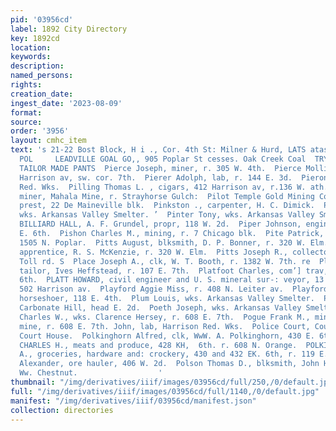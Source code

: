 ```yaml
---
pid: '03956cd'
label: 1892 City Directory
key: 1892cd
location: 
keywords: 
description: 
named_persons: 
rights: 
creation_date: 
ingest_date: '2023-08-09'
format: 
source: 
order: '3956'
layout: cmhc_item
text: 's 21-22 Bost Block, H i ., Cor. 4th St: Milner & Hurd, LATS atasa insunakes.  216
  POL     LEADVILLE GOAL GO,, 905 Poplar St cesses. Oak Creek Coal  TRY STRAUSS’ $3.50
  TAILOR MADE PANTS  Pierce Joseph, miner, r. 305 W. 4th.  Pierce Mollie Mrs., r.
  Harrison av, sw. cor. 7th.  Pierer Adolph, lab, r. 144 E. 3d.  Pieron H., lab, Harrison
  Red. Wks.  Pilling Thomas L. , cigars, 412 Harrison av, r.136 W. ath.  Pilling William,
  miner, Mahala Mine, r. Strayhorse Gulch:  Pilot Temple Gold Mining Co., N. Rollins,
  prest, 22 De Maineville blk.  Pinkston ., carpenter, H. C. Dimick.  Pinter Frank,
  wks. Arkansas Valley Smelter. ’  Pinter Tony, wks. Arkansas Valley Smelter. A)  PIONEER
  BILLIARD HALL, A. F. Grundel, propr, 118 W. 2d.  Piper Johnson, engineer, bds. 708
  E. 6th.  Pishon Charles M., mining, r. 7 Chicago blk.  Pite Patrick, pumpman, r.
  1505 N. Poplar.  Pitts August, blksmith, D. P. Bonner, r. 320 W. Elm.  Pitts John,
  apprentice, R. S. McKenzie, r. 320 W. Elm.  Pitts Joseph R., collector, Boulevard
  Toll rd. S  Place Joseph A., clk, W. T. Booth, r. 1382 W. 7th. re  Plank Otto P.,
  tailor, Ives Heffstead, r. 107 E. 7th.  Platfoot Charles, com’] trav, r. 126 W.
  6th.  PLATT HOWARD, civil engineer and U. S. mineral sur-: veyor, 13 Emmet blk,
  502 Harrison av.  Playford Aggie Miss, r. 408 N. Leiter av.  Playford Stephen M.,
  horseshoer, 118 E. 4th.  Plum Louis, wks. Arkansas Valley Smelter.  Pocahontas Mine,
  Carbonate Hill, head E. 2d.  Poeth Joseph, wks. Arkansas Valley Smelter.  Pogue
  Charles W., wks. Clarence Hersey, r. 608 E. 7th.  Pogue Frank M., miner, Mahala
  mine, r. 608 E. 7th. John, lab, Harrison Red. Wks.  Police Court, County Jail, rear
  Court House.  Polkinghorn Alfred, clk, WwW. A. Polkinghorn, 430 E. 6th.  POLKINGHORN
  CHARLES H., meats and produce, 428 KH,  6th. r. 608 N. Orange.  POLKINGHORN WILLIAM
  A., groceries, hardware and: crockery, 430 and 432 EK. 6th, r. 119 E. 8th.  Pollock
  Alexander, ore hauler, 406 W. 2d.  Polson Thomas D., blksmith, John Harvey, r. 101
  Ww. Chestnut.                  '
thumbnail: "/img/derivatives/iiif/images/03956cd/full/250,/0/default.jpg"
full: "/img/derivatives/iiif/images/03956cd/full/1140,/0/default.jpg"
manifest: "/img/derivatives/iiif/03956cd/manifest.json"
collection: directories
---
```

